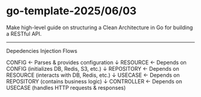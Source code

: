# go-template-2025/06/03

Make high-level guide on structuring a Clean Architecture in Go for building a RESTful API.

-------------------------------------------------------------------------------------------

Depedencies Injection Flows

CONFIG        ← Parses & provides configuration
   ↓
RESOURCE      ← Depends on CONFIG (initializes DB, Redis, S3, etc.)
   ↓
REPOSITORY    ← Depends on RESOURCE (interacts with DB, Redis, etc.)
   ↓
USECASE       ← Depends on REPOSITORY (contains business logic)
   ↓
CONTROLLER    ← Depends on USECASE (handles HTTP requests & responses)
